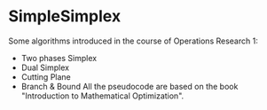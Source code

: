 # SimpleSimplex
Some algorithms introduced in the course of Operations Research 1:
- Two phases Simplex
- Dual Simplex
- Cutting Plane
- Branch & Bound
All the pseudocode are based on the book "Introduction to Mathematical Optimization".
